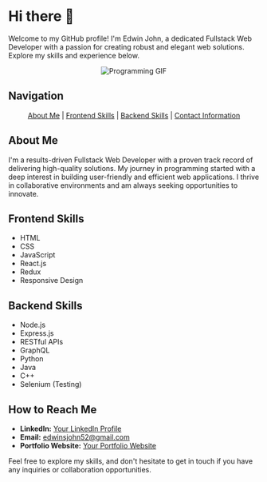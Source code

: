 # Hi there 👋

Welcome to my GitHub profile! I'm Edwin John, a dedicated Fullstack Web Developer with a passion for creating robust and elegant web solutions. Explore my skills and experience below.

<div align="center">
  <img src="https://media.giphy.com/media/YOUR-GIPHY-ID/giphy.gif" alt="Programming GIF">
</div>

## Navigation

<div align="center">
  <a href="#about-me">About Me</a> |
  <a href="#frontend-skills">Frontend Skills</a> |
  <a href="#backend-skills">Backend Skills</a> |
  <a href="#how-to-reach-me">Contact Information</a>
</div>

## About Me

I'm a results-driven Fullstack Web Developer with a proven track record of delivering high-quality solutions. My journey in programming started with a deep interest in building user-friendly and efficient web applications. I thrive in collaborative environments and am always seeking opportunities to innovate.

## Frontend Skills

- HTML
- CSS
- JavaScript
- React.js
- Redux
- Responsive Design

## Backend Skills

- Node.js
- Express.js
- RESTful APIs
- GraphQL
- Python
- Java
- C++
- Selenium (Testing)

## How to Reach Me

- **LinkedIn:** [Your LinkedIn Profile](link-to-linkedin)
- **Email:** edwinsjohn52@gmail.com
- **Portfolio Website:** [Your Portfolio Website](link-to-portfolio)

Feel free to explore my skills, and don't hesitate to get in touch if you have any inquiries or collaboration opportunities.

<!-- 
😄 Pronouns: ...
⚡ Fun fact: ... 
-->
